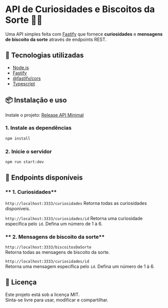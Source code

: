 # API de Curiosidades e Biscoitos da Sorte 🍪✨

Uma API simples feita com [Fastify](https://fastify.dev/) que fornece **curiosidades** e **mensagens de biscoito da sorte** através de endpoints REST.

## 🚀 Tecnologias utilizadas
- [Node.js](https://nodejs.org/)
- [Fastify](https://fastify.dev/)
- [@fastify/cors](https://github.com/fastify/fastify-cors)
- [Typescript](https://www.typescriptlang.org)

## 📦 Instalação e uso

Instale o projeto: [Release API Minimal](https://github.com/Diandressa/MobileDeveloper-DIO/releases/tag/API)

### 1. Instale as dependências
```bash
npm install
```

### 2. Inicie o servidor
```bash
npm run start:dev
```

## 📡 Endpoints disponíveis

### ** 1. Curiosidades**
`http://localhost:3333/curiosidades` 
Retorna todas as curiosidades disponíveis.

`http://localhost:3333/curiosidades/id`
Retorna uma curiosidade específica pelo `id`. Defina um número de 1 à 6.


### ** 2. Mensagens de biscoito da sorte**
`http://localhost:3333/biscoitosDaSorte`  
Retorna todas as mensagens de biscoito da sorte.

`http://localhost:3333/curiosidades/id`  
Retorna uma mensagem específica pelo `id`. Defina um número de 1 à 6.


## 📜 Licença
Este projeto está sob a licença MIT.  
Sinta-se livre para usar, modificar e compartilhar.  
